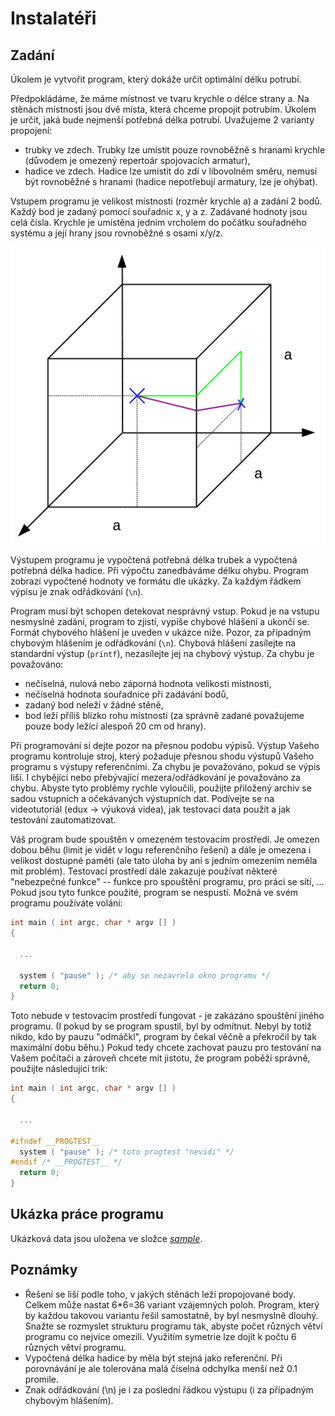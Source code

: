 # Instalatéři
## Zadání
Úkolem je vytvořit program, který dokáže určit optimální délku potrubí.

Předpokládáme, že máme místnost ve tvaru krychle o délce strany a. Na stěnách místnosti jsou dvě místa, která chceme propojit potrubím. Úkolem je určit, jaká bude nejmenší potřebná délka potrubí. Uvažujeme 2 varianty propojení:

* trubky ve zdech. Trubky lze umístit pouze rovnoběžně s hranami krychle (důvodem je omezený repertoár spojovacích armatur),
* hadice ve zdech. Hadice lze umístit do zdí v libovolném směru, nemusí být rovnoběžné s hranami (hadice nepotřebují armatury, lze je ohýbat).

Vstupem programu je velikost místnosti (rozměr krychle a) a zadání 2 bodů. Každý bod je zadaný pomocí souřadnic x, y a z. Zadávané hodnoty jsou celá čísla. Krychle je umístěna jedním vrcholem do počátku souřadného systému a její hrany jsou rovnoběžné s osami x/y/z.

![Alt text](img.png)

Výstupem programu je vypočtená potřebná délka trubek a vypočtená potřebná délka hadice. Při výpočtu zanedbáváme délku ohybu. Program zobrazí vypočtené hodnoty ve formátu dle ukázky. Za každým řádkem výpisu je znak odřádkování (`\n`).

Program musí být schopen detekovat nesprávný vstup. Pokud je na vstupu nesmyslné zadání, program to zjistí, vypíše chybové hlášení a ukončí se. Formát chybového hlášení je uveden v ukázce níže. Pozor, za případným chybovým hlášením je odřádkování (`\n`). Chybová hlášení zasílejte na standardní výstup (`printf`), nezasílejte jej na chybový výstup. Za chybu je považováno:

* nečíselná, nulová nebo záporná hodnota velikosti místnosti,
* nečíselná hodnota souřadnice při zadávání bodů,
* zadaný bod neleží v žádné stěně,
* bod leží příliš blízko rohu místnosti (za správně zadané považujeme pouze body ležící alespoň 20 cm od hrany).

Při programování si dejte pozor na přesnou podobu výpisů. Výstup Vašeho programu kontroluje stroj, který požaduje přesnou shodu výstupů Vašeho programu s výstupy referenčními. Za chybu je považováno, pokud se výpis liší. I chybějící nebo přebývající mezera/odřádkování je považováno za chybu. Abyste tyto problémy rychle vyloučili, použijte přiložený archiv se sadou vstupních a očekávaných výstupních dat. Podívejte se na videotutoriál (edux -> výuková videa), jak testovací data použít a jak testování zautomatizovat.

Váš program bude spouštěn v omezeném testovacím prostředí. Je omezen dobou běhu (limit je vidět v logu referenčního řešení) a dále je omezena i velikost dostupné paměti (ale tato úloha by ani s jedním omezením neměla mít problém). Testovací prostředí dále zakazuje používat některé "nebezpečné funkce" -- funkce pro spouštění programu, pro práci se sítí, ... Pokud jsou tyto funkce použité, program se nespustí. Možná ve svém programu používáte volání:

```c
int main ( int argc, char * argv [] )
{
 
  ...
     
  system ( "pause" ); /* aby se nezavrelo okno programu */
  return 0;
}
```

Toto nebude v testovacím prostředí fungovat - je zakázáno spouštění jiného programu. (I pokud by se program spustil, byl by odmítnut. Nebyl by totiž nikdo, kdo by pauzu "odmáčkl", program by čekal věčně a překročil by tak maximální dobu běhu.) Pokud tedy chcete zachovat pauzu pro testování na Vašem počítači a zároveň chcete mít jistotu, že program poběží správně, použijte následující trik:

```c
int main ( int argc, char * argv [] )
{
 
  ...

#ifndef __PROGTEST__
  system ( "pause" ); /* toto progtest "nevidi" */
#endif /* __PROGTEST__ */
  return 0;
} 
```
## Ukázka práce programu
Ukázková data jsou uložena ve složce [_sample_](sample).

## Poznámky
* Řešení se liší podle toho, v jakých stěnách leží propojované body. Celkem může nastat 6*6=36 variant vzájemných poloh. Program, který by každou takovou variantu řešil samostatně, by byl nesmyslně dlouhý. Snažte se rozmyslet strukturu programu tak, abyste počet různých větví programu co nejvíce omezili. Využitím symetrie lze dojít k počtu 6 různých větví programu.
* Vypočtená délka hadice by měla být stejná jako referenční. Při porovnávání je ale tolerována malá číselná odchylka menší než 0.1 promile.
* Znak odřádkování (\n) je i za poslední řádkou výstupu (i za případným chybovým hlášením).
